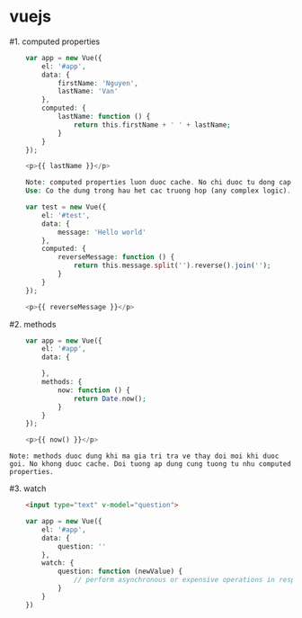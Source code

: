 # vuejs

#1. computed properties
```php
    var app = new Vue({
        el: '#app',
        data: {
            firstName: 'Nguyen',
            lastName: 'Van'
        },
        computed: {
            lastName: function () {
                return this.firstName + ' ' + lastName;
            }
        }
    });

    <p>{{ lastName }}</p>

    Note: computed properties luon duoc cache. No chi duoc tu dong cap nhat lai neu cac tham so ma no phu thuoc thay doi.
    Use: Co the dung trong hau het cac truong hop (any complex logic).

    var test = new Vue({
        el: '#test',
        data: {
            message: 'Hello world'
        },
        computed: {
            reverseMessage: function () {
                return this.message.split('').reverse().join('');
            }
        }
    });

    <p>{{ reverseMessage }}</p>
```
#2. methods
```php
    var app = new Vue({
        el: '#app',
        data: {

        },
        methods: {
            now: function () {
                return Date.now();
            }
        }
    });

    <p>{{ now() }}</p>
```

    Note: methods duoc dung khi ma gia tri tra ve thay doi moi khi duoc goi. No khong duoc cache. Doi tuong ap dung cung tuong tu nhu computed properties.
#3. watch
```html
    <input type="text" v-model="question">
```

```php
    var app = new Vue({
        el: '#app',
        data: {
            question: ''
        },
        watch: {
            question: function (newValue) {
                // perform asynchronous or expensive operations in response to changing data
            }
        }
    })
```